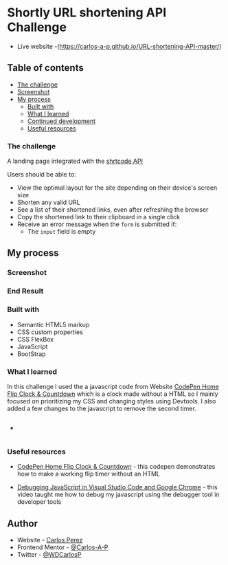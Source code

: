 # Shortly URL shortening API Challenge

- Live website -(https://carlos-a-p.github.io/URL-shortening-API-master/)

## Table of contents

- [The challenge](#the-challenge)
- [Screenshot](#screenshot)
- [My process](#my-process)
  - [Built with](#built-with)
  - [What I learned](#what-i-learned)
  - [Continued development](#continued-development)
  - [Useful resources](#useful-resources)

### The challenge

A landing page integrated with the [shrtcode API](https://shrtco.de/)

Users should be able to:

- View the optimal layout for the site depending on their device's screen size
- Shorten any valid URL
- See a list of their shortened links, even after refreshing the browser
- Copy the shortened link to their clipboard in a single click
- Receive an error message when the `form` is submitted if:
  - The `input` field is empty

## My process

### Screenshot

### End Result

### Built with

- Semantic HTML5 markup
- CSS custom properties
- CSS FlexBox
- JavaScript
- BootStrap

### What I learned

In this challenge I used the a javascript code from Website [CodePen Home Flip Clock & Countdown](https://codepen.io/shshaw/pen/vKzoLL) which is a clock made without a HTML so I mainly focused on prioritizing my CSS and changing styles using Devtools. I also added a few changes to the javascript to remove the second timer.

```HTML

```

-

```CSS

```

### Useful resources

- [CodePen Home Flip Clock & Countdown](https://codepen.io/shshaw/pen/vKzoLL) - this codepen demonstrates how to make a working flip timer without an HTML

- [Debugging JavaScript in Visual Studio Code and Google Chrome](https://www.youtube.com/watch?v=AX7uybwukkk&ab_channel=JamesQQuick) - this video taught me how to debug my javascript using the debugger tool in developer tools

## Author

- Website - [Carlos Perez](https://carlospwd.netlify.app/)
- Frontend Mentor - [@Carlos-A-P](https://www.frontendmentor.io/profile/yourusername)
- Twitter - [@WDCarlosP](https://www.twitter.com/WDCarlosP)

